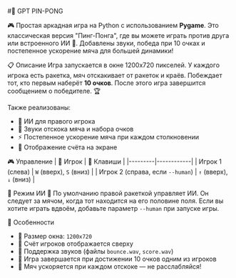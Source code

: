 #🏓 GPT PIN-PONG

🎮 Простая аркадная игра на Python с использованием **Pygame**. Это классическая версия "Пинг-Понга", где вы можете играть против друга или встроенного ИИ 🤖. Добавлены звуки, победа при 10 очках и постепенное ускорение мяча для большей динамики!

📋 Описание
Игра запускается в окне 1200x720 пикселей. У каждого игрока есть ракетка, мяч отскакивает от ракеток и краёв. Побеждает тот, кто первым наберёт **10 очков**. После этого игра завершится сообщением о победителе. 🏆

Также реализованы:
- 🧠 ИИ для правого игрока
- 🎵 Звуки отскока мяча и набора очков
- ⚡ Постепенное ускорение мяча при каждом столкновении
- 🎯 Отображение счёта на экране

🎮 Управление
| 👤 Игрок | 🎹 Клавиши |
|---------|------------|
| Игрок 1 (слева) | `W` (вверх), `S` (вниз) |
| Игрок 2 (справа, если `--human`) | `↑` (вверх), `↓` (вниз) |

🧠 Режим ИИ
🤖 По умолчанию правой ракеткой управляет ИИ. Он следует за мячом, когда тот находится на его половине поля. Если вы хотите играть вдвоём, добавьте параметр `--human` при запуске игры.

🧱 Особенности
- 📏 Размер окна: `1200x720`
- 🔢 Счёт игроков отображается сверху
- 🎼 Поддержка звуков (файлы `bounce.wav`, `score.wav`)
- 🏁 Игра завершается при достижении 10 очков одним из игроков
- 🚀 Мяч ускоряется при каждом отскоке — не расслабляйся!
